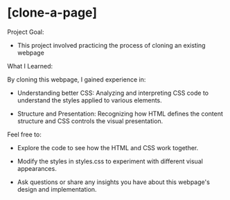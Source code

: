 # [clone-a-page]

Project Goal:

* This project involved practicing the process of cloning an existing webpage

What I Learned:

By cloning this webpage, I gained experience in:

* Understanding better CSS: Analyzing and interpreting CSS code to understand the styles applied to various elements.

* Structure and Presentation: Recognizing how HTML defines the content structure and CSS controls the visual presentation.

Feel free to:

* Explore the code to see how the HTML and CSS work together.

* Modify the styles in styles.css to experiment with different visual appearances.

* Ask questions or share any insights you have about this webpage's design and implementation.
